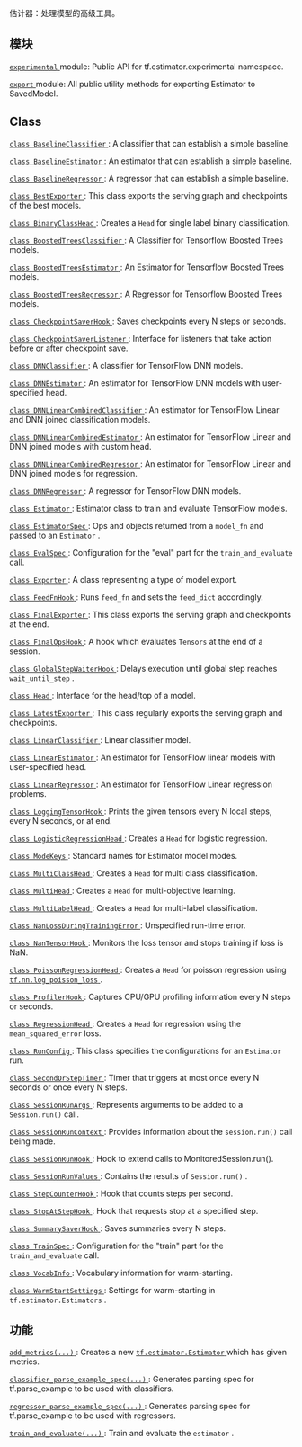 估计器：处理模型的高级工具。

## 模块
[ `experimental` ](https://tensorflow.google.cn/api_docs/python/tf/estimator/experimental) module: Public API for tf.estimator.experimental namespace.

[ `export` ](https://tensorflow.google.cn/api_docs/python/tf/estimator/export) module: All public utility methods for exporting Estimator to SavedModel.

## Class 
[ `class BaselineClassifier` ](https://tensorflow.google.cn/api_docs/python/tf/estimator/BaselineClassifier): A classifier that can establish a simple baseline.

[ `class BaselineEstimator` ](https://tensorflow.google.cn/api_docs/python/tf/estimator/BaselineEstimator): An estimator that can establish a simple baseline.

[ `class BaselineRegressor` ](https://tensorflow.google.cn/api_docs/python/tf/estimator/BaselineRegressor): A regressor that can establish a simple baseline.

[ `class BestExporter` ](https://tensorflow.google.cn/api_docs/python/tf/estimator/BestExporter): This class exports the serving graph and checkpoints of the best models.

[ `class BinaryClassHead` ](https://tensorflow.google.cn/api_docs/python/tf/estimator/BinaryClassHead): Creates a  `Head`  for single label binary classification.

[ `class BoostedTreesClassifier` ](https://tensorflow.google.cn/api_docs/python/tf/estimator/BoostedTreesClassifier): A Classifier for Tensorflow Boosted Trees models.

[ `class BoostedTreesEstimator` ](https://tensorflow.google.cn/api_docs/python/tf/estimator/BoostedTreesEstimator): An Estimator for Tensorflow Boosted Trees models.

[ `class BoostedTreesRegressor` ](https://tensorflow.google.cn/api_docs/python/tf/estimator/BoostedTreesRegressor): A Regressor for Tensorflow Boosted Trees models.

[ `class CheckpointSaverHook` ](https://tensorflow.google.cn/api_docs/python/tf/estimator/CheckpointSaverHook): Saves checkpoints every N steps or seconds.

[ `class CheckpointSaverListener` ](https://tensorflow.google.cn/api_docs/python/tf/estimator/CheckpointSaverListener): Interface for listeners that take action before or after checkpoint save.

[ `class DNNClassifier` ](https://tensorflow.google.cn/api_docs/python/tf/estimator/DNNClassifier): A classifier for TensorFlow DNN models.

[ `class DNNEstimator` ](https://tensorflow.google.cn/api_docs/python/tf/estimator/DNNEstimator): An estimator for TensorFlow DNN models with user-specified head.

[ `class DNNLinearCombinedClassifier` ](https://tensorflow.google.cn/api_docs/python/tf/estimator/DNNLinearCombinedClassifier): An estimator for TensorFlow Linear and DNN joined classification models.

[ `class DNNLinearCombinedEstimator` ](https://tensorflow.google.cn/api_docs/python/tf/estimator/DNNLinearCombinedEstimator): An estimator for TensorFlow Linear and DNN joined models with custom head.

[ `class DNNLinearCombinedRegressor` ](https://tensorflow.google.cn/api_docs/python/tf/estimator/DNNLinearCombinedRegressor): An estimator for TensorFlow Linear and DNN joined models for regression.

[ `class DNNRegressor` ](https://tensorflow.google.cn/api_docs/python/tf/estimator/DNNRegressor): A regressor for TensorFlow DNN models.

[ `class Estimator` ](https://tensorflow.google.cn/api_docs/python/tf/estimator/Estimator): Estimator class to train and evaluate TensorFlow models.

[ `class EstimatorSpec` ](https://tensorflow.google.cn/api_docs/python/tf/estimator/EstimatorSpec): Ops and objects returned from a  `model_fn`  and passed to an  `Estimator` .

[ `class EvalSpec` ](https://tensorflow.google.cn/api_docs/python/tf/estimator/EvalSpec): Configuration for the "eval" part for the  `train_and_evaluate`  call.

[ `class Exporter` ](https://tensorflow.google.cn/api_docs/python/tf/estimator/Exporter): A class representing a type of model export.

[ `class FeedFnHook` ](https://tensorflow.google.cn/api_docs/python/tf/estimator/FeedFnHook): Runs  `feed_fn`  and sets the  `feed_dict`  accordingly.

[ `class FinalExporter` ](https://tensorflow.google.cn/api_docs/python/tf/estimator/FinalExporter): This class exports the serving graph and checkpoints at the end.

[ `class FinalOpsHook` ](https://tensorflow.google.cn/api_docs/python/tf/estimator/FinalOpsHook): A hook which evaluates  `Tensors`  at the end of a session.

[ `class GlobalStepWaiterHook` ](https://tensorflow.google.cn/api_docs/python/tf/estimator/GlobalStepWaiterHook): Delays execution until global step reaches  `wait_until_step` .

[ `class Head` ](https://tensorflow.google.cn/api_docs/python/tf/estimator/Head): Interface for the head/top of a model.

[ `class LatestExporter` ](https://tensorflow.google.cn/api_docs/python/tf/estimator/LatestExporter): This class regularly exports the serving graph and checkpoints.

[ `class LinearClassifier` ](https://tensorflow.google.cn/api_docs/python/tf/estimator/LinearClassifier): Linear classifier model.

[ `class LinearEstimator` ](https://tensorflow.google.cn/api_docs/python/tf/estimator/LinearEstimator): An estimator for TensorFlow linear models with user-specified head.

[ `class LinearRegressor` ](https://tensorflow.google.cn/api_docs/python/tf/estimator/LinearRegressor): An estimator for TensorFlow Linear regression problems.

[ `class LoggingTensorHook` ](https://tensorflow.google.cn/api_docs/python/tf/estimator/LoggingTensorHook): Prints the given tensors every N local steps, every N seconds, or at end.

[ `class LogisticRegressionHead` ](https://tensorflow.google.cn/api_docs/python/tf/estimator/LogisticRegressionHead): Creates a  `Head`  for logistic regression.

[ `class ModeKeys` ](https://tensorflow.google.cn/api_docs/python/tf/estimator/ModeKeys): Standard names for Estimator model modes.

[ `class MultiClassHead` ](https://tensorflow.google.cn/api_docs/python/tf/estimator/MultiClassHead): Creates a  `Head`  for multi class classification.

[ `class MultiHead` ](https://tensorflow.google.cn/api_docs/python/tf/estimator/MultiHead): Creates a  `Head`  for multi-objective learning.

[ `class MultiLabelHead` ](https://tensorflow.google.cn/api_docs/python/tf/estimator/MultiLabelHead): Creates a  `Head`  for multi-label classification.

[ `class NanLossDuringTrainingError` ](https://tensorflow.google.cn/api_docs/python/tf/estimator/NanLossDuringTrainingError): Unspecified run-time error.

[ `class NanTensorHook` ](https://tensorflow.google.cn/api_docs/python/tf/estimator/NanTensorHook): Monitors the loss tensor and stops training if loss is NaN.

[ `class PoissonRegressionHead` ](https://tensorflow.google.cn/api_docs/python/tf/estimator/PoissonRegressionHead): Creates a  `Head`  for poisson regression using [ `tf.nn.log_poisson_loss` ](https://tensorflow.google.cn/api_docs/python/tf/nn/log_poisson_loss).

[ `class ProfilerHook` ](https://tensorflow.google.cn/api_docs/python/tf/estimator/ProfilerHook): Captures CPU/GPU profiling information every N steps or seconds.

[ `class RegressionHead` ](https://tensorflow.google.cn/api_docs/python/tf/estimator/RegressionHead): Creates a  `Head`  for regression using the  `mean_squared_error`  loss.

[ `class RunConfig` ](https://tensorflow.google.cn/api_docs/python/tf/estimator/RunConfig): This class specifies the configurations for an  `Estimator`  run.

[ `class SecondOrStepTimer` ](https://tensorflow.google.cn/api_docs/python/tf/estimator/SecondOrStepTimer): Timer that triggers at most once every N seconds or once every N steps.

[ `class SessionRunArgs` ](https://tensorflow.google.cn/api_docs/python/tf/estimator/SessionRunArgs): Represents arguments to be added to a  `Session.run()`  call.

[ `class SessionRunContext` ](https://tensorflow.google.cn/api_docs/python/tf/estimator/SessionRunContext): Provides information about the  `session.run()`  call being made.

[ `class SessionRunHook` ](https://tensorflow.google.cn/api_docs/python/tf/estimator/SessionRunHook): Hook to extend calls to MonitoredSession.run().

[ `class SessionRunValues` ](https://tensorflow.google.cn/api_docs/python/tf/estimator/SessionRunValues): Contains the results of  `Session.run()` .

[ `class StepCounterHook` ](https://tensorflow.google.cn/api_docs/python/tf/estimator/StepCounterHook): Hook that counts steps per second.

[ `class StopAtStepHook` ](https://tensorflow.google.cn/api_docs/python/tf/estimator/StopAtStepHook): Hook that requests stop at a specified step.

[ `class SummarySaverHook` ](https://tensorflow.google.cn/api_docs/python/tf/estimator/SummarySaverHook): Saves summaries every N steps.

[ `class TrainSpec` ](https://tensorflow.google.cn/api_docs/python/tf/estimator/TrainSpec): Configuration for the "train" part for the  `train_and_evaluate`  call.

[ `class VocabInfo` ](https://tensorflow.google.cn/api_docs/python/tf/estimator/VocabInfo): Vocabulary information for warm-starting.

[ `class WarmStartSettings` ](https://tensorflow.google.cn/api_docs/python/tf/estimator/WarmStartSettings): Settings for warm-starting in  `tf.estimator.Estimators` .

## 功能
[ `add_metrics(...)` ](https://tensorflow.google.cn/api_docs/python/tf/estimator/add_metrics): Creates a new [ `tf.estimator.Estimator` ](https://tensorflow.google.cn/api_docs/python/tf/estimator/Estimator) which has given metrics.

[ `classifier_parse_example_spec(...)` ](https://tensorflow.google.cn/api_docs/python/tf/estimator/classifier_parse_example_spec): Generates parsing spec for tf.parse_example to be used with classifiers.

[ `regressor_parse_example_spec(...)` ](https://tensorflow.google.cn/api_docs/python/tf/estimator/regressor_parse_example_spec): Generates parsing spec for tf.parse_example to be used with regressors.

[ `train_and_evaluate(...)` ](https://tensorflow.google.cn/api_docs/python/tf/estimator/train_and_evaluate): Train and evaluate the  `estimator` .

